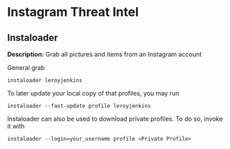 # Instagram Threat Intel

## Instaloader

**Description:** Grab all pictures and items from an Instagram account

General grab

`instaloader leroyjenkins`

To later update your local copy of that profiles, you may run

`instaloader --fast-update profile leroyjenkins`

Instaloader can also be used to download private profiles. To do so, invoke it with

`instaloader --login=your_username profile <Private Profile>`
